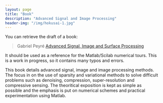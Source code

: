 ```yaml
---
layout: page
title: "Book"
description: "Advanced Signal and Image Processing"
header-img: "/img/hokusai-1.jpg"
---
```


You can retrieve the draft of a book:

> Gabriel Peyré [Advanced Signal, Image and Surface Processing](AdvancedSignalProcessing.pdf)

It should be used as a reference for the Matlab/Scilab numerical tours. This is a work in progress, so it contains many typos and errors.

This book details advanced signal, image and image processing methods.  The focus in on the use of sparsity and variational methods to solve difficult problems such as denoising, compression, super-resolution and compressive sensing. The theoritical exposition is kept as simple as possible and the emphasis is put on numerical schemes and practical experimentation using Matlab. 

